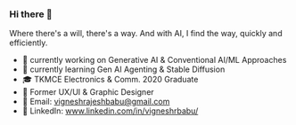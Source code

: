 ### Hi there 👋

Where there's a will, there's a way. And with AI, I find the way, quickly and efficiently.
- 🔭 currently working on Generative AI & Conventional AI/ML Approaches
- 🌱 currently learning Gen AI Agenting & Stable Diffusion 
- 🎓 TKMCE Electronics & Comm. 2020 Graduate
- 🎨 Former UX/UI & Graphic Designer 
- 🔔 Email: vigneshrajeshbabu@gmail.com
- 🔷 LinkedIn: www.linkedin.com/in/vigneshrbabu/
<!--
**vrbabu9000/vrbabu9000** is a ✨ _special_ ✨ repository because its `README.md` (this file) appears on your GitHub profile.

Here are some ideas to get you started:

- 🔭 I’m currently working on ...
- 🌱 I’m currently learning ...
- 👯 I’m looking to collaborate on ...
- 🤔 I’m looking for help with ...
- 💬 Ask me about ...
- 📫 How to reach me: ...
- 😄 Pronouns: ...
- ⚡ Fun fact: ...
-->
